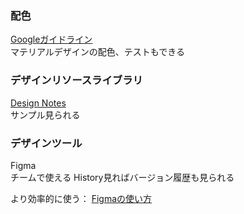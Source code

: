 ### 配色
[Googleガイドライン](https://material.io/resources/color/#!/?view.left=0&view.right=0&primary.color=26A69A&secondary.color=EC407A&primary.text.color=000000)  
マテリアルデザインの配色、テストもできる

### デザインリソースライブラリ
[Design Notes](https://www.designnotes.co/)  
サンプル見られる

### デザインツール
Figma  
チームで使える
History見ればバージョン履歴も見られる

より効率的に使う：
[Figmaの使い方](https://chot.design/figma-beginner/)
